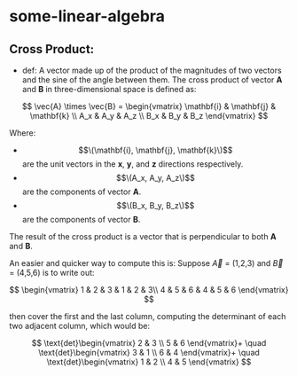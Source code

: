 # some-linear-algebra
## Cross Product: 
- def: A vector made up of the product of the magnitudes of two vectors and the sine of the angle between them.
  The cross product of vector **A** and **B** in three-dimensional space is defined as:

$$
\vec{A} \times \vec{B} = \begin{vmatrix}
\mathbf{i} & \mathbf{j} & \mathbf{k} \\
A_x & A_y & A_z \\
B_x & B_y & B_z
\end{vmatrix}
$$

Where:
- $$\(\mathbf{i}, \mathbf{j}, \mathbf{k}\)$$ are the unit vectors in the **x**, **y**, and **z** directions respectively.
- $$\(A_x, A_y, A_z\)$$ are the components of vector **A**.
- $$\(B_x, B_y, B_z\)$$ are the components of vector **B**.

The result of the cross product is a vector that is perpendicular to both **A** and **B**.

An easier and quicker way to compute this is:
Suppose $\vec{A}$ = (1,2,3) and $\vec{B}$ = (4,5,6) is to 
write out:

$$
\begin{vmatrix}
1 & 2 & 3 & 1 & 2 & 3\\
4 & 5 & 6 & 4 & 5 & 6
\end{vmatrix}
$$

then cover the first and the last column, computing the determinant of each two adjacent column, which would be:

$$
\text{det}\begin{vmatrix} 2 & 3 \\ 
5 & 6 \end{vmatrix}+ \quad
\text{det}\begin{vmatrix} 3 & 1 \\ 
6 & 4 \end{vmatrix}+ \quad
\text{det}\begin{vmatrix} 1 & 2 \\ 
4 & 5 \end{vmatrix}
$$
